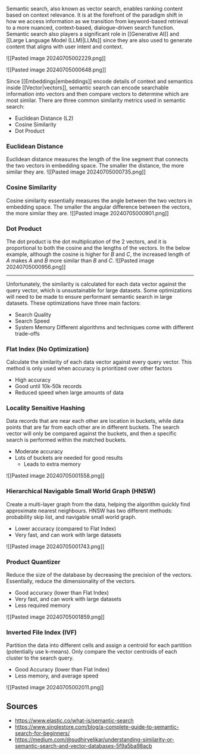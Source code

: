 Semantic search, also known as vector search, enables ranking content based on context relevance. It is at the forefront of the paradigm shift in how we access information as we transition from keyword-based retrieval to a more nuanced, context-based, dialogue-driven search function. Semantic search also players a significant role in [[Generative AI]] and [[Large Language Model (LLM)|LLMs]] since they are also used to generate content that aligns with user intent and context. 

![[Pasted image 20240705002229.png]]

![[Pasted image 20240705000648.png]]

Since [[Embeddings|embeddings]] encode details of context and semantics inside [[Vector|vectors]], semantic search can encode searchable information into vectors and then compare vectors to determine which are most similar. There are three common similarity metrics used in semantic search:
- Euclidean Distance (L2)
- Cosine Similarity
- Dot Product

### Euclidean Distance
Euclidean distance measures the length of the line segment that connects the two vectors in embedding space. The smaller the distance, the more similar they are.
![[Pasted image 20240705000735.png]]
### Cosine Similarity
Cosine similarity essentially measures the angle between the two vectors in embedding space. The smaller the angular difference between the vectors, the more similar they are.
![[Pasted image 20240705000901.png]]
### Dot Product
The dot product is the dot multiplication of the 2 vectors, and it is proportional to both the cosine and the lengths of the vectors. In the below example, although the cosine is higher for *B* and *C*, the increased length of *A* makes *A* and *B* more similar than *B* and *C*.
![[Pasted image 20240705000956.png]]
***
Unfortunately, the similarity is calculated for each data vector against the query vector, which is unsustainable for large datasets. Some optimizations will need to be made to ensure performant semantic search in large datasets. These optimizations have three main factors:
- Search Quality
- Search Speed
- System Memory
Different algorithms and techniques come with different trade-offs

### Flat Index (No Optimization)
Calculate the similarity of each data vector against every query vector. This method is only used when accuracy is prioritized over other factors

- High accuracy
- Good until 10k-50k records
- Reduced speed when large amounts of data

### Locality Sensitive Hashing
Data records that are near each other are location in buckets, while data points that are far from each other are in different buckets. The search vector will only be compared against the buckets, and then a specific search is performed within the matched buckets.

- Moderate accuracy
- Lots of buckets are needed for good results
	- Leads to extra memory

![[Pasted image 20240705001558.png]]

### Hierarchical Navigable Small World Graph (HNSW)
Create a multi-layer graph from the data, helping the algorithm quickly find approximate nearest neighbours. HNSW has two different methods: probability skip list, and navigable small world graph.

- Lower accuracy (compared to Flat Index)
- Very fast, and can work with large datasets

![[Pasted image 20240705001743.png]]

### Product Quantizer
Reduce the size of the database by decreasing the precision of the vectors. Essentially, reduce the dimensionality of the vectors.

- Good accuracy (lower than Flat Index)
- Very fast, and can work with large datasets
- Less required memory

![[Pasted image 20240705001859.png]]

### Inverted File Index (IVF)
Partition the data into different cells and assign a centroid for each partition (potentially use k-means). Only compare the vector centroids of each cluster to the search query.

- Good Accuracy (lower than Flat Index)
- Less memory, and average speed

![[Pasted image 20240705002011.png]]

## Sources
- https://www.elastic.co/what-is/semantic-search
- https://www.singlestore.com/blog/a-complete-guide-to-semantic-search-for-beginners/
- https://medium.com/@sudhiryelikar/understanding-similarity-or-semantic-search-and-vector-databases-5f9a5ba98acb